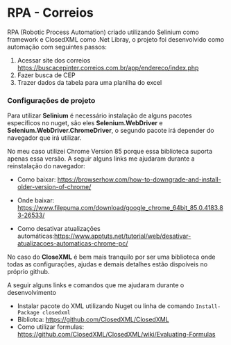 # RPA - Correios

RPA (Robotic Process Automation) criado utilizando Selinium como framework e ClosedXML como .Net Libray, o projeto foi desenvolvido como automação com seguintes passos:
1. Acessar site dos correios https://buscacepinter.correios.com.br/app/endereco/index.php
2. Fazer busca de CEP
3. Trazer dados da tabela para uma planilha do excel

### Configurações de projeto

Para utilizar **Selinium** é necessário instalação de alguns pacotes específicos no nuget, são eles **Selenium.WebDriver** e **Selenium.WebDriver.ChromeDriver**, o segundo pacote irá depender do navegador que irá utilizar. 
<div> No meu caso utilizei Chrome Version 85 porque essa biblioteca suporta apenas essa versão. A seguir alguns links me ajudaram durante a reinstalação do navegador:</div>

<div>

- Como baixar: https://browserhow.com/how-to-downgrade-and-install-older-version-of-chrome/
- Onde baixar: https://www.filepuma.com/download/google_chrome_64bit_85.0.4183.83-26533/
- Como desativar atualizações automáticas:https://www.apptuts.net/tutorial/web/desativar-atualizacoes-automaticas-chrome-pc/
  
  </div>
  
 No caso do **CloseXML** é bem mais tranquilo por ser uma biblioteca onde todas as configurações, ajudas e demais detalhes estão dispoíveis no próprio github.
<div> A seguir alguns links e comandos que me ajudaram durante o desenvolvimento</div>

<div>

-  Instalar pacote do XML utilizando Nuget ou linha de comando ``Install-Package closedxml `` 
-  Bibliotca: https://github.com/ClosedXML/ClosedXML
-  Como utilizar formulas: https://github.com/ClosedXML/ClosedXML/wiki/Evaluating-Formulas
  
  </div>
